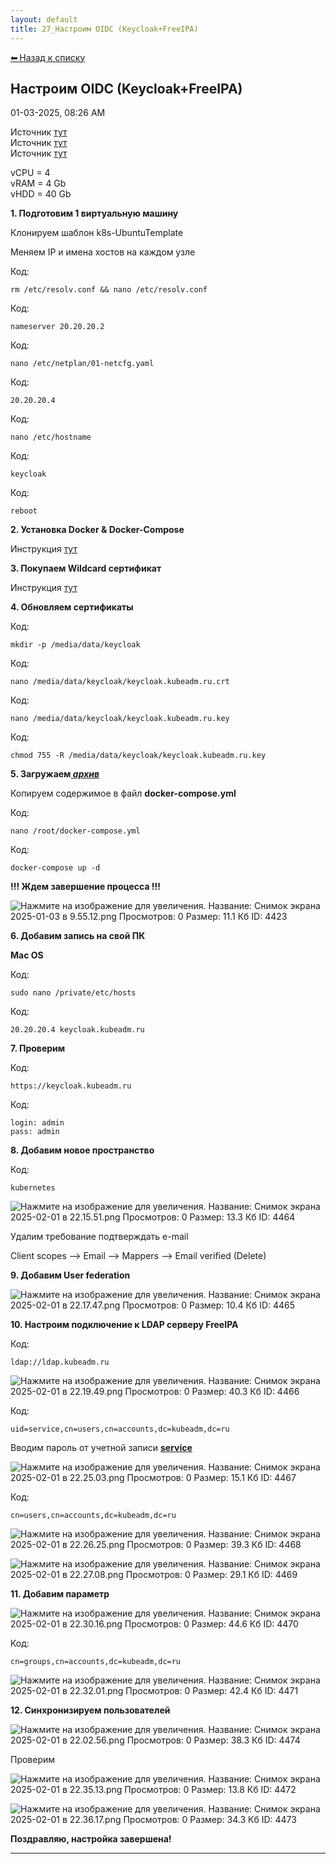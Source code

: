 ```yaml
---
layout: default
title: 27_Настроим OIDC (Keycloak+FreeIPA)
---
```

<a class="back-link" href="index.html">⬅ Назад к списку</a>


##  Настроим OIDC (Keycloak+FreeIPA) 

01-03-2025, 08:26 AM

Источник [тут](https://habr.com/ru/articles/716232/)  
Источник [тут](https://telegra.ph/Ustanovka-kontejnerizirovannyh-servisov-FreeIPA--KeyCloak-Single-Sign-On-03-10?ysclid=m5leobgf1b769557154)  
Источник [тут](https://habr.com/ru/articles/441112/)  
  
vCPU = 4  
vRAM = 4 Gb  
vHDD = 40 Gb  
  
**1\. Подготовим 1 виртуальную машину**  
  
Клонируем шаблон k8s-UbuntuTemplate  
  
Меняем IP и имена хостов на каждом узле  
  


Код:
    
    
    rm /etc/resolv.conf && nano /etc/resolv.conf

Код:
    
    
    nameserver 20.20.20.2

Код:
    
    
    nano /etc/netplan/01-netcfg.yaml

Код:
    
    
    20.20.20.4

Код:
    
    
    nano /etc/hostname

Код:
    
    
    keycloak

Код:
    
    
    reboot

**2\. Установка Docker & Docker-Compose**  
  
Инструкция [тут](https://forum.kubeadm.ru/node/398)  
  
**3\. Покупаем Wildcard сертификат**  
  
Инструкция [тут](https://forum.kubeadm.ru/node/3514)  
  
**4\. Обновляем сертификаты**  
  


Код:
    
    
    mkdir -p /media/data/keycloak

Код:
    
    
    nano /media/data/keycloak/keycloak.kubeadm.ru.crt

Код:
    
    
    nano /media/data/keycloak/keycloak.kubeadm.ru.key

Код:
    
    
    chmod 755 -R /media/data/keycloak/keycloak.kubeadm.ru.key

**5\. Загружаем[ _архив_](https://galkin-vladimir.ru:5446/d/s/11axXwvlUtKuEqZcEJQlt2rfPoVinsjV/_SCcZu5oonzhHMUVrg31LS_aCqZK5Kol-I_IAMOON8gs)**  
  
Копируем содержимое в файл **docker-compose.yml**  
  


Код:
    
    
    nano /root/docker-compose.yml

Код:
    
    
    docker-compose up -d

**!!! Ждем завершение процесса !!!**  
  
![Нажмите на изображение для увеличения.  Название:	Снимок экрана 2025-01-03 в 9.55.12.png Просмотров:	0 Размер:	11.1 Кб ID:	4423](images\\img_4423_1735887356.jpg)  
  
**6\. Добавим запись на свой ПК**  
  
**Mac OS**  
  


Код:
    
    
    sudo nano /private/etc/hosts

Код:
    
    
    20.20.20.4 keycloak.kubeadm.ru

**7\. Проверим**  
  


Код:
    
    
    https://keycloak.kubeadm.ru

Код:
    
    
    login: admin
    pass: admin

**8\. Добавим новое пространство**  
  


Код:
    
    
    kubernetes

![Нажмите на изображение для увеличения.  Название:	Снимок экрана 2025-02-01 в 22.15.51.png Просмотров:	0 Размер:	13.3 Кб ID:	4464](images\\img_4464_1738437391.jpg)  
  
Удалим требование подтверждать e-mail  
  
Client scopes --> Email --> Mappers --> Email verified (Delete)  
  
**9\. Добавим User federation**  
  
![Нажмите на изображение для увеличения.  Название:	Снимок экрана 2025-02-01 в 22.17.47.png Просмотров:	0 Размер:	10.4 Кб ID:	4465](images\\img_4465_1738437559.jpg)  
  
**10\. Настроим подключение к LDAP серверу FreeIPA**  
  


Код:
    
    
    ldap://ldap.kubeadm.ru

![Нажмите на изображение для увеличения.  Название:	Снимок экрана 2025-02-01 в 22.19.49.png Просмотров:	0 Размер:	40.3 Кб ID:	4466](images\\img_4466_1738437665.jpg)  
  


Код:
    
    
    uid=service,cn=users,cn=accounts,dc=kubeadm,dc=ru

Вводим пароль от учетной записи [**service**](https://forum.kubeadm.ru/node/4426)  
  
![Нажмите на изображение для увеличения.  Название:	Снимок экрана 2025-02-01 в 22.25.03.png Просмотров:	0 Размер:	15.1 Кб ID:	4467](images\\img_4467_1738437968.jpg)  
  


Код:
    
    
    cn=users,cn=accounts,dc=kubeadm,dc=ru

![Нажмите на изображение для увеличения.  Название:	Снимок экрана 2025-02-01 в 22.26.25.png Просмотров:	0 Размер:	39.3 Кб ID:	4468](images\\img_4468_1738438015.jpg)  
  
![Нажмите на изображение для увеличения.  Название:	Снимок экрана 2025-02-01 в 22.27.08.png Просмотров:	0 Размер:	29.1 Кб ID:	4469](images\\img_4469_1738438052.jpg)  
  
**11\. Добавим параметр**  
  
![Нажмите на изображение для увеличения.  Название:	Снимок экрана 2025-02-01 в 22.30.16.png Просмотров:	0 Размер:	44.6 Кб ID:	4470](images\\img_4470_1738438297.jpg)  
  


Код:
    
    
    cn=groups,cn=accounts,dc=kubeadm,dc=ru

![Нажмите на изображение для увеличения.  Название:	Снимок экрана 2025-02-01 в 22.32.01.png Просмотров:	0 Размер:	42.4 Кб ID:	4471](images\\img_4471_1738438406.jpg)  
  
  
**12\. Синхронизируем пользователей**  
  
![Нажмите на изображение для увеличения.  Название:	Снимок экрана 2025-02-01 в 22.02.56.png Просмотров:	0 Размер:	38.3 Кб ID:	4474](images\\img_4474_1738438815.jpg)  
  
  
Проверим  
  
![Нажмите на изображение для увеличения.  Название:	Снимок экрана 2025-02-01 в 22.35.13.png Просмотров:	0 Размер:	13.8 Кб ID:	4472](images\\img_4472_1738438568.jpg)  
  
![Нажмите на изображение для увеличения.  Название:	Снимок экрана 2025-02-01 в 22.36.17.png Просмотров:	0 Размер:	34.3 Кб ID:	4473](images\\img_4473_1738438606.jpg)  
  
  
**Поздравляю, настройка завершена!**


---

